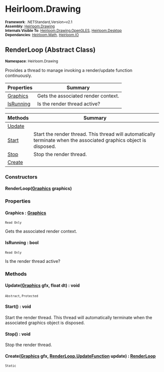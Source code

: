 # Heirloom.Drawing

<small>**Framework**: .NETStandard,Version=v2.1</small>  
<small>**Assembly**: [Heirloom.Drawing](../Heirloom.Drawing/Heirloom.Drawing.md)</small>  
<small>**Internals Visible To**: [Heirloom.Drawing.OpenGLES](../Heirloom.Drawing.OpenGLES/Heirloom.Drawing.OpenGLES.md), [Heirloom.Desktop](../Heirloom.Desktop/Heirloom.Desktop.md)</small>  
<small>**Dependancies**: [Heirloom.Math](../Heirloom.Math/Heirloom.Math.md), [Heirloom.IO](../Heirloom.IO/Heirloom.IO.md)</small>  

## RenderLoop (Abstract Class)
<small>**Namespace**: Heirloom.Drawing</small>  

Provides a thread to manage invoking a render/update function continuously.

| Properties                | Summary                             |
|---------------------------|-------------------------------------|
| [Graphics](#GRAD884C619)  | Gets the associated render context. |
| [IsRunning](#ISRECDE47CD) | Is the render thread active?        |

| Methods                | Summary                                                                                                            |
|------------------------|--------------------------------------------------------------------------------------------------------------------|
| [Update](#UPD833E6A6C) |                                                                                                                    |
| [Start](#STADBEC304F)  | Start the render thread. This thread will automatically terminate when the associated graphics object is disposed. |
| [Stop](#STO4AE17E3B)   | Stop the render thread.                                                                                            |
| [Create](#CREE4D21C3C) |                                                                                                                    |

### Constructors

#### RenderLoop([Graphics](Heirloom.Drawing.Graphics.md) graphics)

### Properties

#### <a name="GRAD884C619"></a>Graphics : [Graphics](Heirloom.Drawing.Graphics.md)

<small>`Read Only`</small>

Gets the associated render context.

#### <a name="ISRECDE47CD"></a>IsRunning : bool

<small>`Read Only`</small>

Is the render thread active?

### Methods

#### <a name="UPD833E6A6C"></a>Update([Graphics](Heirloom.Drawing.Graphics.md) gfx, float dt) : void
<small>`Abstract`, `Protected`</small>


#### <a name="STADBEC304F"></a>Start() : void

Start the render thread. This thread will automatically terminate when the associated graphics object is disposed.

#### <a name="STO4AE17E3B"></a>Stop() : void

Stop the render thread.

#### <a name="CREE4D21C3C"></a>Create([Graphics](Heirloom.Drawing.Graphics.md) gfx, [RenderLoop.UpdateFunction](Heirloom.Drawing.RenderLoop.UpdateFunction.md) update) : [RenderLoop](Heirloom.Drawing.RenderLoop.md)
<small>`Static`</small>


